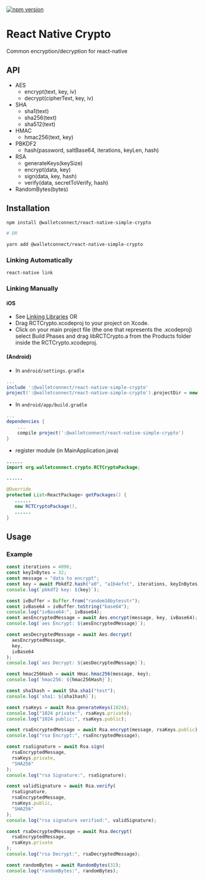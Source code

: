 [![npm version](https://badge.fury.io/js/%40walletconnect%2Freact-native-simple-crypto.svg)](https://badge.fury.io/js/%40walletconnect%2Freact-native-simple-crypto)

# React Native Crypto

Common encryption/decryption for react-native

## API

- AES
  - encrypt(text, key, iv)
  - decrypt(cipherText, key, iv)
- SHA
  - sha1(text)
  - sha256(text)
  - sha512(text)
- HMAC
  - hmac256(text, key)
- PBKDF2
  - hash(password, saltBase64, iterations, keyLen, hash)
- RSA
  - generateKeys(keySize)
  - encrypt(data, key)
  - sign(data, key, hash)
  - verify(data, secretToVerify, hash)
- RandomBytes(bytes)

## Installation

```bash
npm install @walletconnect/react-native-simple-crypto

# OR

yarn add @walletconnect/react-native-simple-crypto
```

### Linking Automatically

```bash
react-native link
```

### Linking Manually

#### iOS

- See [Linking Libraries](http://facebook.github.io/react-native/docs/linking-libraries-ios.html)
  OR
- Drag RCTCrypto.xcodeproj to your project on Xcode.
- Click on your main project file (the one that represents the .xcodeproj) select Build Phases and drag libRCTCrypto.a from the Products folder inside the RCTCrypto.xcodeproj.

#### (Android)

- In `android/settings.gradle`

```gradle
...
include ':@walletconnect/react-native-simple-crypto'
project(':@walletconnect/react-native-simple-crypto').projectDir = new File(rootProject.projectDir, '../node_modules/@walletconnect/react-native-simple-crypto/android')
```

- In `android/app/build.gradle`

```gradle
...
dependencies {
    ...
    compile project(':@walletconnect/react-native-simple-crypto')
}
```

- register module (in MainApplication.java)

```java
......
import org.walletconnect.crypto.RCTCryptoPackage;

......

@Override
protected List<ReactPackage> getPackages() {
   ......
   new RCTCryptoPackage(),
   ......
}
```

## Usage

### Example

```javascript
const iterations = 4096;
const keyInBytes = 32;
const message = "data to encrypt";
const key = await Pbkdf2.hash("a0", "a1b4efst", iterations, keyInBytes, "SHA1");
console.log(`pbkdf2 key: ${key}`);

const ivBuffer = Buffer.from("random16bytesstr");
const ivBase64 = ivBuffer.toString("base64");
console.log("ivBase64:", ivBase64);
const aesEncryptedMessage = await Aes.encrypt(message, key, ivBase64);
console.log(`aes Encrypt: ${aesEncryptedMessage}`);

const aesDecryptedMessage = await Aes.decrypt(
  aesEncryptedMessage,
  key,
  ivBase64
);
console.log(`aes Decrypt: ${aesDecryptedMessage}`);

const hmac256Hash = await Hmac.hmac256(message, key);
console.log(`hmac256: ${hmac256Hash}`);

const sha1hash = await Sha.sha1("test");
console.log(`sha1: ${sha1hash}`);

const rsaKeys = await Rsa.generateKeys(1024);
console.log("1024 private:", rsaKeys.private);
console.log("1024 public:", rsaKeys.public);

const rsaEncryptedMessage = await Rsa.encrypt(message, rsaKeys.public);
console.log("rsa Encrypt:", rsaEncryptedMessage);

const rsaSignature = await Rsa.sign(
  rsaEncryptedMessage,
  rsaKeys.private,
  "SHA256"
);
console.log("rsa Signature:", rsaSignature);

const validSignature = await Rsa.verify(
  rsaSignature,
  rsaEncryptedMessage,
  rsaKeys.public,
  "SHA256"
);
console.log("rsa signature verified:", validSignature);

const rsaDecryptedMessage = await Rsa.decrypt(
  rsaEncryptedMessage,
  rsaKeys.private
);
console.log("rsa Decrypt:", rsaDecryptedMessage);

const randomBytes = await RandomBytes(32);
console.log("randomBytes:", randomBytes);
```
